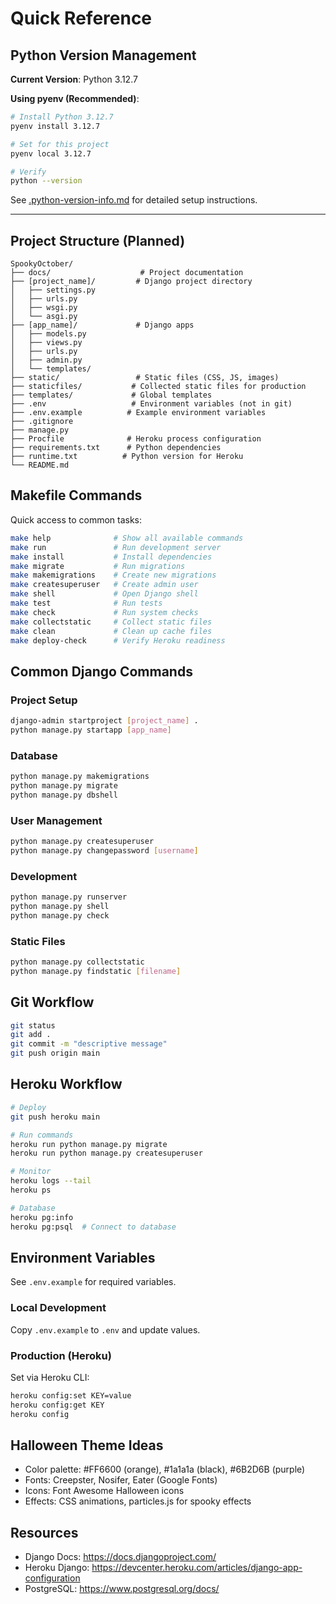 # Quick Reference

## Python Version Management

**Current Version**: Python 3.12.7

**Using pyenv (Recommended)**:
```bash
# Install Python 3.12.7
pyenv install 3.12.7

# Set for this project
pyenv local 3.12.7

# Verify
python --version
```

See [.python-version-info.md](../.python-version-info.md) for detailed setup instructions.

---

## Project Structure (Planned)
```
SpookyOctober/
├── docs/                    # Project documentation
├── [project_name]/         # Django project directory
│   ├── settings.py
│   ├── urls.py
│   ├── wsgi.py
│   └── asgi.py
├── [app_name]/             # Django apps
│   ├── models.py
│   ├── views.py
│   ├── urls.py
│   ├── admin.py
│   └── templates/
├── static/                 # Static files (CSS, JS, images)
├── staticfiles/           # Collected static files for production
├── templates/             # Global templates
├── .env                   # Environment variables (not in git)
├── .env.example          # Example environment variables
├── .gitignore
├── manage.py
├── Procfile              # Heroku process configuration
├── requirements.txt      # Python dependencies
├── runtime.txt          # Python version for Heroku
└── README.md
```

## Makefile Commands

Quick access to common tasks:
```bash
make help              # Show all available commands
make run               # Run development server
make install           # Install dependencies
make migrate           # Run migrations
make makemigrations    # Create new migrations
make createsuperuser   # Create admin user
make shell             # Open Django shell
make test              # Run tests
make check             # Run system checks
make collectstatic     # Collect static files
make clean             # Clean up cache files
make deploy-check      # Verify Heroku readiness
```

## Common Django Commands

### Project Setup
```bash
django-admin startproject [project_name] .
python manage.py startapp [app_name]
```

### Database
```bash
python manage.py makemigrations
python manage.py migrate
python manage.py dbshell
```

### User Management
```bash
python manage.py createsuperuser
python manage.py changepassword [username]
```

### Development
```bash
python manage.py runserver
python manage.py shell
python manage.py check
```

### Static Files
```bash
python manage.py collectstatic
python manage.py findstatic [filename]
```

## Git Workflow
```bash
git status
git add .
git commit -m "descriptive message"
git push origin main
```

## Heroku Workflow
```bash
# Deploy
git push heroku main

# Run commands
heroku run python manage.py migrate
heroku run python manage.py createsuperuser

# Monitor
heroku logs --tail
heroku ps

# Database
heroku pg:info
heroku pg:psql  # Connect to database
```

## Environment Variables
See `.env.example` for required variables.

### Local Development
Copy `.env.example` to `.env` and update values.

### Production (Heroku)
Set via Heroku CLI:
```bash
heroku config:set KEY=value
heroku config:get KEY
heroku config
```

## Halloween Theme Ideas
- Color palette: #FF6600 (orange), #1a1a1a (black), #6B2D6B (purple)
- Fonts: Creepster, Nosifer, Eater (Google Fonts)
- Icons: Font Awesome Halloween icons
- Effects: CSS animations, particles.js for spooky effects

## Resources
- Django Docs: https://docs.djangoproject.com/
- Heroku Django: https://devcenter.heroku.com/articles/django-app-configuration
- PostgreSQL: https://www.postgresql.org/docs/
